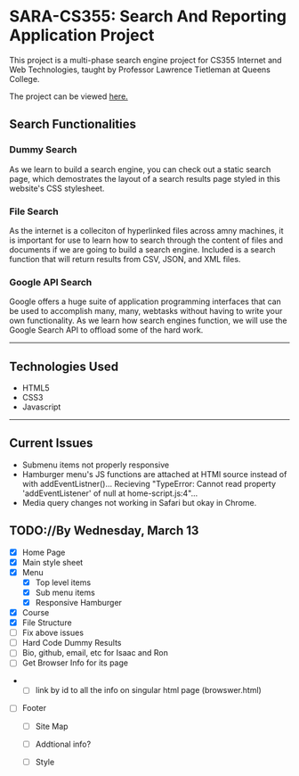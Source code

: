 # SARA-CS355: Search And Reporting Application Project

This project is a multi-phase search engine project for CS355 Internet and Web Technologies, taught by Professor Lawrence Tietleman at Queens College.

The project can be viewed <a href="https://venus.cs.qc.cuny.edu/~gois8338/cs355/">here.</a>

## Search Functionalities 

### Dummy Search
As we learn to build a search engine, you can check out a static search page, which demostrates the layout of a search results page styled in this website's CSS stylesheet.

### File Search
As the internet is a colleciton of hyperlinked files across amny machines, it is important for use to learn how to search through the content of files and documents if we are going to build a search engine. Included is a search function that will return results from CSV, JSON, and XML files.

### Google API Search
Google offers a huge suite of application programming interfaces that can be used to accomplish many, many, webtasks without having to write your own functionality.
As we learn how search engines function, we will use the Google Search API to offload some of the hard work.

---

## Technologies Used
- HTML5
- CSS3
- Javascript

---

## Current Issues
- Submenu items not properly responsive
- Hamburger menu's JS functions are attached at HTMl source instead of with addEventListner()... Recieving "TypeError: Cannot read property 'addEventListener' of null at home-script.js:4"... 
- Media query changes not working in Safari but okay in Chrome.

## TODO://By Wednesday, March 13
- [x] Home Page
- [x] Main style sheet
- [x] Menu
    - [x] Top level items
    - [x] Sub menu items 
    - [x] Responsive Hamburger 
- [x] Course 
- [x] File Structure
- [ ] Fix above issues
- [ ] Hard Code Dummy Results
- [ ] Bio, github, email, etc for Isaac and Ron
- [ ] Get Browser Info for its page
- - [ ] link by id to all the info on singular html page (browswer.html)
- [ ] Footer
    - [ ] Site Map
    - [ ] Addtional info?
    - [ ] Style 
    
    
    

